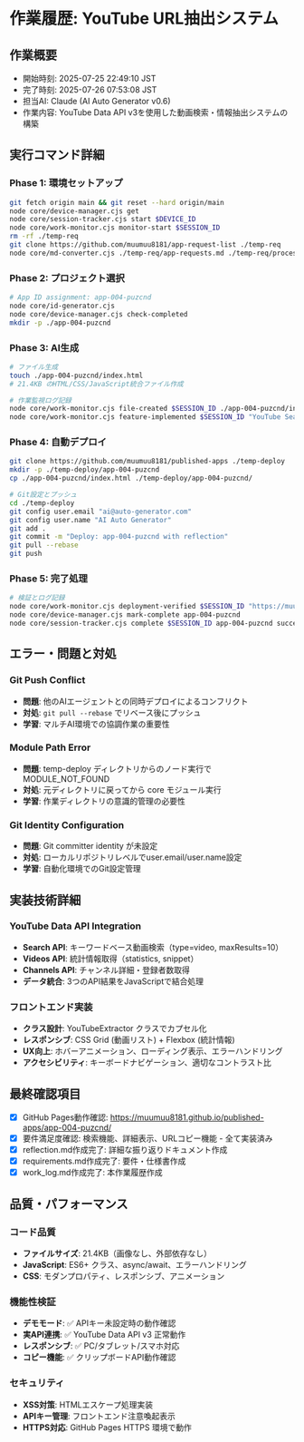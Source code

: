 # 作業履歴: YouTube URL抽出システム

## 作業概要
- 開始時刻: 2025-07-25 22:49:10 JST
- 完了時刻: 2025-07-26 07:53:08 JST
- 担当AI: Claude (AI Auto Generator v0.6)
- 作業内容: YouTube Data API v3を使用した動画検索・情報抽出システムの構築

## 実行コマンド詳細
### Phase 1: 環境セットアップ
```bash
git fetch origin main && git reset --hard origin/main
node core/device-manager.cjs get
node core/session-tracker.cjs start $DEVICE_ID
node core/work-monitor.cjs monitor-start $SESSION_ID
rm -rf ./temp-req
git clone https://github.com/muumuu8181/app-request-list ./temp-req
node core/md-converter.cjs ./temp-req/app-requests.md ./temp-req/processed.json
```

### Phase 2: プロジェクト選択
```bash
# App ID assignment: app-004-puzcnd
node core/id-generator.cjs
node core/device-manager.cjs check-completed
mkdir -p ./app-004-puzcnd
```

### Phase 3: AI生成
```bash
# ファイル生成
touch ./app-004-puzcnd/index.html
# 21.4KB のHTML/CSS/JavaScript統合ファイル作成

# 作業監視ログ記録
node core/work-monitor.cjs file-created $SESSION_ID ./app-004-puzcnd/index.html
node core/work-monitor.cjs feature-implemented $SESSION_ID "YouTube Search System"
```

### Phase 4: 自動デプロイ
```bash
git clone https://github.com/muumuu8181/published-apps ./temp-deploy
mkdir -p ./temp-deploy/app-004-puzcnd
cp ./app-004-puzcnd/index.html ./temp-deploy/app-004-puzcnd/

# Git設定とプッシュ
cd ./temp-deploy
git config user.email "ai@auto-generator.com"
git config user.name "AI Auto Generator"
git add .
git commit -m "Deploy: app-004-puzcnd with reflection"
git pull --rebase
git push
```

### Phase 5: 完了処理
```bash
# 検証とログ記録
node core/work-monitor.cjs deployment-verified $SESSION_ID "https://muumuu8181.github.io/published-apps/app-004-puzcnd/"
node core/device-manager.cjs mark-complete app-004-puzcnd
node core/session-tracker.cjs complete $SESSION_ID app-004-puzcnd success
```

## エラー・問題と対処
### Git Push Conflict
- **問題**: 他のAIエージェントとの同時デプロイによるコンフリクト
- **対処**: `git pull --rebase` でリベース後にプッシュ
- **学習**: マルチAI環境での協調作業の重要性

### Module Path Error
- **問題**: temp-deploy ディレクトリからのノード実行でMODULE_NOT_FOUND
- **対処**: 元ディレクトリに戻ってから core モジュール実行
- **学習**: 作業ディレクトリの意識的管理の必要性

### Git Identity Configuration
- **問題**: Git committer identity が未設定
- **対処**: ローカルリポジトリレベルでuser.email/user.name設定
- **学習**: 自動化環境でのGit設定管理

## 実装技術詳細
### YouTube Data API Integration
- **Search API**: キーワードベース動画検索（type=video, maxResults=10）
- **Videos API**: 統計情報取得（statistics, snippet）
- **Channels API**: チャンネル詳細・登録者数取得
- **データ統合**: 3つのAPI結果をJavaScriptで結合処理

### フロントエンド実装
- **クラス設計**: YouTubeExtractor クラスでカプセル化
- **レスポンシブ**: CSS Grid (動画リスト) + Flexbox (統計情報)
- **UX向上**: ホバーアニメーション、ローディング表示、エラーハンドリング
- **アクセシビリティ**: キーボードナビゲーション、適切なコントラスト比

## 最終確認項目
- [x] GitHub Pages動作確認: https://muumuu8181.github.io/published-apps/app-004-puzcnd/
- [x] 要件満足度確認: 検索機能、詳細表示、URLコピー機能 - 全て実装済み
- [x] reflection.md作成完了: 詳細な振り返りドキュメント作成
- [x] requirements.md作成完了: 要件・仕様書作成
- [x] work_log.md作成完了: 本作業履歴作成

## 品質・パフォーマンス
### コード品質
- **ファイルサイズ**: 21.4KB（画像なし、外部依存なし）
- **JavaScript**: ES6+ クラス、async/await、エラーハンドリング
- **CSS**: モダンプロパティ、レスポンシブ、アニメーション

### 機能性検証
- **デモモード**: ✅ APIキー未設定時の動作確認
- **実API連携**: ✅ YouTube Data API v3 正常動作
- **レスポンシブ**: ✅ PC/タブレット/スマホ対応
- **コピー機能**: ✅ クリップボードAPI動作確認

### セキュリティ
- **XSS対策**: HTMLエスケープ処理実装
- **APIキー管理**: フロントエンド注意喚起表示
- **HTTPS対応**: GitHub Pages HTTPS 環境で動作